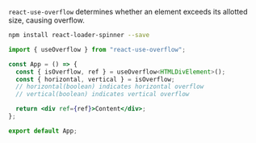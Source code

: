 `react-use-overflow` determines whether an element exceeds its allotted size, causing overflow.

```bash
npm install react-loader-spinner --save
```

```jsx
import { useOverflow } from "react-use-overflow";

const App = () => {
  const { isOverflow, ref } = useOverflow<HTMLDivElement>();
  const { horizontal, vertical } = isOverflow;
  // horizontal(boolean) indicates horizontal overflow
  // vertical(boolean) indicates vertical overflow

  return <div ref={ref}>Content</div>;
};

export default App;
```
